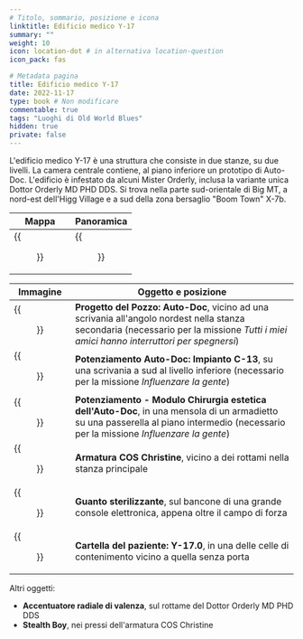```yaml
---
# Titolo, sommario, posizione e icona
linktitle: Edificio medico Y-17
summary: ""
weight: 10
icon: location-dot # in alternativa location-question
icon_pack: fas

# Metadata pagina
title: Edificio medico Y-17
date: 2022-11-17
type: book # Non modificare
commentable: true
tags: "Luoghi di Old World Blues"
hidden: true
private: false
---
```


<div class="fnv">


L'edificio medico Y-17 è una struttura che consiste in due stanze, su due livelli. La camera centrale contiene, al piano inferiore un prototipo di Auto-Doc. L'edificio è infestato da alcuni Mister Orderly, inclusa la variante unica Dottor Orderly MD PHD DDS. Si trova nella parte sud-orientale di Big MT, a nord-est dell'Higg Village e a sud della zona bersaglio "Boom Town" X-7b.

| Mappa | Panoramica |
| ----- | ---------- |
| {{<figure src="fnv/Y-17_MF_loc 1.webp">}}      |   {{<figure src="fnv/Y-17_Medical_Facility.webp">}}         | 

| Immagine                               | Oggetto e posizione                                                                                                                                                                     |
| -------------------------------------- | --------------------------------------------------------------------------------------------------------------------------------------------------------------------------------------- |
| {{<figure src="fnv/X-17_Auto-Doc_tape.webp">}}           | **Progetto del Pozzo: Auto-Doc**, vicino ad una scrivania all'angolo nordest nella stanza secondaria (necessario per la missione _Tutti i miei amici hanno interruttori per spegnersi_) |
| {{<figure src="fnv/Auto-Doc_upgrade_Implant_C13.webp">}} | **Potenziamento Auto-Doc: Impianto C-13**, su una scrivania a sud al livello inferiore (necessario per la missione _Influenzare la gente_)                                              |
| {{<figure src="fnv/Cosmetic_Enhancements_tape.webp">}}   | **Potenziamento - Modulo Chirurgia estetica dell'Auto-Doc**, in una mensola di un armadietto su una passerella al piano intermedio (necessario per la missione _Influenzare la gente_)  |
| {{<figure src="fnv/Busted_Auto-Doc_Y-17.webp">}}         | **Armatura COS Christine**, vicino a dei rottami nella stanza principale                                                                                                                |
| {{<figure src="fnv/Y-17_MF_sterilizer_glove.webp">}}     | **Guanto sterilizzante**, sul bancone di una grande console elettronica, appena oltre il campo di forza                                                                                 |
| {{<figure src="fnv/Y-17_med_center_cells.webp">}}        | **Cartella del paziente: Y-17.0**, in una delle celle di contenimento vicino a quella senza porta                                                                                       |

Altri oggetti:
- **Accentuatore radiale di valenza**, sul rottame del Dottor Orderly MD PHD DDS
- **Stealth Boy**, nei pressi dell'armatura COS Christine

</div>

